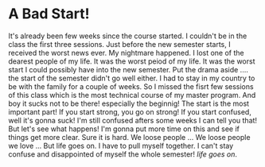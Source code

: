 #  A Bad Start!

It's already been few weeks since the course started. I couldn't be in the class the first three sessions. 
Just before the new semester starts, I received the worst news ever. My nightmare happened. I lost one of the dearest people of my life. It was the worst peiod of my life. It was the worst start I could possibly have into the new semester.
Put the drama aside .… the start of the semester didn't go well either. I had to stay in my country to be with the family for a couple of weeks. So I missed the fisrt few sessions of this class which is the most technical course of my master program. And boy it sucks not to be there! especially the beginnig! The start is the most important part! If you start strong, you go on strong! If you start confused, well it's gonna suck! I'm still confused afters some weeks I can tell you that! But let's see what happens! I'm gonna put more time on this and see if things get more clear. Sure it is hard. We loose people … We loose people we love … But life goes on. I have to pull myself together. I can't stay confuse and disappointed of myself the whole semester! _life goes on_.

